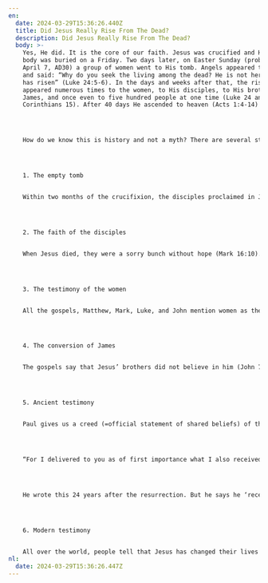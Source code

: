 ```yaml
---
en:
  date: 2024-03-29T15:36:26.440Z
  title: Did Jesus Really Rise From The Dead?
  description: Did Jesus Really Rise From The Dead?
  body: >-
    Yes, He did. It is the core of our faith. Jesus was crucified and His dead
    body was buried on a Friday. Two days later, on Easter Sunday (probably
    April 7, AD30) a group of women went to His tomb. Angels appeared to them,
    and said: “Why do you seek the living among the dead? He is not here, but
    has risen” (Luke 24:5-6). In the days and weeks after that, the risen Jesus
    appeared numerous times to the women, to His disciples, to His brother
    James, and once even to five hundred people at one time (Luke 24 and 1
    Corinthians 15). After 40 days He ascended to heaven (Acts 1:4-14)




    How do we know this is history and not a myth? There are several strong reasons for that.




    1. The empty tomb


    Within two months of the crucifixion, the disciples proclaimed in Jerusalem that Jesus had risen from the dead. Nobody could say ‘you are talking nonsense, here is His grave’, because the tomb was empty.




    2. The faith of the disciples


    When Jesus died, they were a sorry bunch without hope (Mark 16:10). Just weeks later, the disciples were so strongly convinced that Jesus rose from the dead, that they went all over the world to proclaim it. They paid for their conviction with their lives. Probably 11 of the 12 apostles died as a martyr. They had seen and talked to the risen Jesus.




    3. The testimony of the women


    All the gospels, Matthew, Mark, Luke, and John mention women as the first ones to see the risen Jesus. This would never happen in a made-up story, as the testimony of women was not considered trustworthy in the ancient world. But this is the way it happened, so this is the way the Bible reports it.




    4. The conversion of James


    The gospels say that Jesus’ brothers did not believe in him (John 7:5). The risen Jesus appeared to His brother James (1 Corinthians 15:7). James came to faith in Jesus, and became a leader of the church (Acts 15; Galatians 1:19). A skeptic turned into a believer. The reason was: he saw that Jesus, who had been dead, was alive again.




    5. Ancient testimony


    Paul gives us a creed (=official statement of shared beliefs) of the early church in 1 Corinthians 15:3-5 about the resurrection of Jesus:




    “For I delivered to you as of first importance what I also received: that Christ died for our sins in accordance with the Scriptures, that He was buried, that He was raised on the third day in accordance with the Scriptures, and that He appeared to Cephas, then to the twelve.”




    He wrote this 24 years after the resurrection. But he says he ‘received’ that, so heard it from others. He must have received this before he started preaching, which was about 5 years after the resurrection. By then it was already a creed, so the creed must have originated within one to three years after the resurrection! The resurrection is not a story made up years after the life of Jesus, but was the core of faith immediately after His lifetime.




    6. Modern testimony


    All over the world, people tell that Jesus has changed their lives after they believed in him. Because Jesus is resurrected from the dead, He is alive today. He can work in your life as well. Let him be Lord of your life, and you are on the road to eternal happiness.
nl:
  date: 2024-03-29T15:36:26.447Z
---
```

